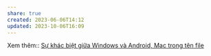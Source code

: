 ```yaml
---
share: true
created: 2023-06-06T14:12
updated: 2023-10-06T16:09
---
```

Xem thêm:: [Sự khác biệt giữa Windows và Android, Mac trong tên file](S%E1%BB%B1%20kh%C3%A1c%20bi%E1%BB%87t%20gi%E1%BB%AFa%20Windows%20v%C3%A0%20Android,%20Mac%20trong%20t%C3%AAn%20file.md) 
